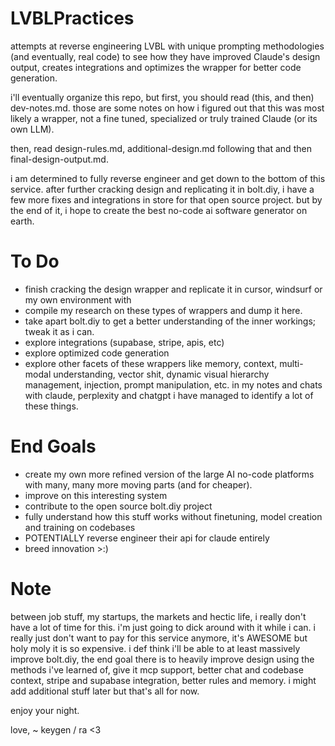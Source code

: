 # LVBLPractices
attempts at reverse engineering LVBL with unique prompting methodologies (and eventually, real code) to see how they have improved Claude's design output, creates integrations and optimizes the wrapper for better code generation.

i'll eventually organize this repo, but first, you should read (this, and then) dev-notes.md. those are some notes on how i figured out that this was most likely a wrapper, not a fine tuned, specialized or truly trained Claude (or its own LLM).

then, read design-rules.md, additional-design.md following that and then final-design-output.md.

i am determined to fully reverse engineer and get down to the bottom of this service. after further cracking design and replicating it in bolt.diy, i have a few more fixes and integrations in store for that open source project. but by the end of it, i hope to create the best no-code ai software generator on earth.

# To Do
- finish cracking the design wrapper and replicate it in cursor, windsurf or my own environment with
- compile my research on these types of wrappers and dump it here.
- take apart bolt.diy to get a better understanding of the inner workings; tweak it as i can.
- explore integrations (supabase, stripe, apis, etc)
- explore optimized code generation
- explore other facets of these wrappers like memory, context, multi-modal understanding, vector shit, dynamic visual hierarchy management, injection, prompt manipulation, etc. in my notes and chats with claude, perplexity and chatgpt i have managed to identify a lot of these things.

# End Goals
- create my own more refined version of the large AI no-code platforms with many, many more moving parts (and for cheaper).
- improve on this interesting system
- contribute to the open source bolt.diy project
- fully understand how this stuff works without finetuning, model creation and training on codebases
- POTENTIALLY reverse engineer their api for claude entirely
- breed innovation >:)

# Note
between job stuff, my startups, the markets and hectic life, i really don't have a lot of time for this. i'm just going to dick around with it while i can. i really just don't want to pay for this service anymore, it's AWESOME but holy moly it is so expensive. i def think i'll be able to at least massively improve bolt.diy, the end goal there is to heavily improve design using the methods i've learned of, give it mcp support, better chat and codebase context, stripe and supabase integration, better rules and memory. i might add additional stuff later but that's all for now.

enjoy your night.

love,
~ keygen / ra <3
